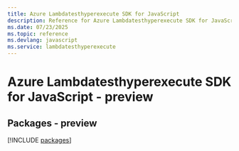 ```yaml
---
title: Azure Lambdatesthyperexecute SDK for JavaScript
description: Reference for Azure Lambdatesthyperexecute SDK for JavaScript
ms.date: 07/23/2025
ms.topic: reference
ms.devlang: javascript
ms.service: lambdatesthyperexecute
---
```

# Azure Lambdatesthyperexecute SDK for JavaScript - preview
## Packages - preview
[!INCLUDE [packages](lambdatesthyperexecute-index.md)]